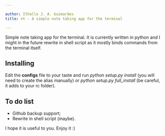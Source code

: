 ```yaml
---

author: Ithallo J. A. Guimarães
title: nt - A simple note taking app for the terminal

---
```


Simple note taking app for the terminal. It is currently written in python and
I might in the future rewrite in shell script as it mostly binds commands from the
terminal itself.

## Installing

Edit the **configs** file to your taste and run  *python setup.py install* 
(you will need to create the alias manually) or 
*python setup.py full_install* (be careful, it adds to your rc folder).


## To do list
 
  + Github  backup support;
  + Rewrite in shell script (maybe).

I hope it is useful to you. Enjoy it :)
